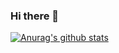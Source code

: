 ### Hi there 👋
[![Anurag's github stats](https://github-readme-stats.vercel.app/api?username=gityoung)](https://github.com/gityoung/github-readme-stats)

<!--
**gityoung/gityoung** is a ✨ _special_ ✨ repository because its `README.md` (this file) appears on your GitHub profile.

Here are some ideas to get you started:

- 🔭 I’m currently working on ...
- 🌱 I’m currently learning ...
- 👯 I’m looking to collaborate on ...
- 🤔 I’m looking for help with ...
- 💬 Ask me about ...
- 📫 How to reach me: ...
- 😄 Pronouns: ...
- ⚡ Fun fact: ...
-->
